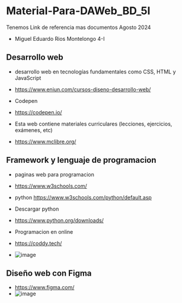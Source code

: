 # Material-Para-DAWeb_BD_5I
Tenemos Link de referencia mas documentos Agosto 2024
- Miguel Eduardo Rios Montelongo 4-I
## Desarrollo web
- desarrollo web en tecnologías fundamentales como CSS, HTML y JavaScript
- https://www.eniun.com/cursos-diseno-desarrollo-web/

- Codepen
- https://codepen.io/

- Esta web contiene materiales curriculares (lecciones, ejercicios, exámenes, etc)
- https://www.mclibre.org/

## Framework y lenguaje de programacion
- paginas web para programacion
- https://www.w3schools.com/
- python https://www.w3schools.com/python/default.asp
- Descargar python
- https://www.python.org/downloads/

- Programacion en online
- https://coddy.tech/
- ![image](https://github.com/user-attachments/assets/e34d0c75-de06-4512-ae5c-ad73575c68b6)

## Diseño web con Figma
- https://www.figma.com/
- ![image](https://github.com/user-attachments/assets/cef02f89-9915-4ee2-a137-2a7cd6d2d6a3)
